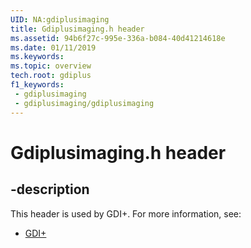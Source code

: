 ```yaml
---
UID: NA:gdiplusimaging
title: Gdiplusimaging.h header
ms.assetid: 94b6f27c-995e-336a-b084-40d41214618e
ms.date: 01/11/2019
ms.keywords: 
ms.topic: overview
tech.root: gdiplus
f1_keywords:
 - gdiplusimaging
 - gdiplusimaging/gdiplusimaging
---
```


# Gdiplusimaging.h header


## -description

This header is used by GDI+. For more information, see:

- [GDI+](../_gdiplus/index.md)

